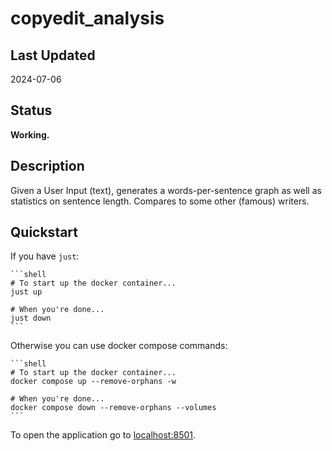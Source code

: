 # copyedit_analysis

## Last Updated

2024-07-06

## Status

**Working.**

## Description

Given a User Input (text), generates a words-per-sentence graph as well as statistics on sentence length.  Compares to some other (famous) writers.

## Quickstart

If you have `just`:

    ```shell
    # To start up the docker container...
    just up

    # When you're done...
    just down
    ```

Otherwise you can use docker compose commands:

    ```shell
    # To start up the docker container...
    docker compose up --remove-orphans -w

    # When you're done...
    docker compose down --remove-orphans --volumes
    ```

To open the application go to <localhost:8501>.
